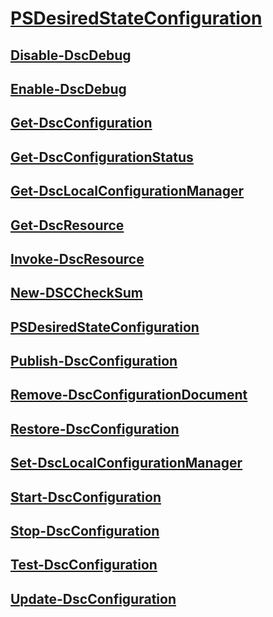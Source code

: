 #  [PSDesiredStateConfiguration](PSDesiredStateConfiguration.md)
##  [Disable-DscDebug](disable-dscdebug.md)
##  [Enable-DscDebug](enable-dscdebug.md)
##  [Get-DscConfiguration](get-dscconfiguration.md)
##  [Get-DscConfigurationStatus](get-dscconfigurationstatus.md)
##  [Get-DscLocalConfigurationManager](get-dsclocalconfigurationmanager.md)
##  [Get-DscResource](get-dscresource.md)
##  [Invoke-DscResource](invoke-dscresource.md)
##  [New-DSCCheckSum](new-dscchecksum.md)
##  [PSDesiredStateConfiguration](psdesiredstateconfiguration.md)
##  [Publish-DscConfiguration](publish-dscconfiguration.md)
##  [Remove-DscConfigurationDocument](remove-dscconfigurationdocument.md)
##  [Restore-DscConfiguration](restore-dscconfiguration.md)
##  [Set-DscLocalConfigurationManager](set-dsclocalconfigurationmanager.md)
##  [Start-DscConfiguration](start-dscconfiguration.md)
##  [Stop-DscConfiguration](stop-dscconfiguration.md)
##  [Test-DscConfiguration](test-dscconfiguration.md)
##  [Update-DscConfiguration](update-dscconfiguration.md)
